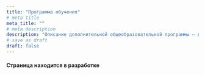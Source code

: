 ```yaml
---
title: "Программа обучения"
# meta title
meta_title: ""
# meta description
description: "Описание дополнительной общеобразовательной программы – дополнительной общеразвивающей программы социально-гуманитарной направленности «Обучение чтению на английском языке. Уровень 1»"
# save as draft
draft: false
---
```


#### Страница находится в разработке
